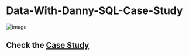 # Data-With-Danny-SQL-Case-Study

![image](https://github.com/user-attachments/assets/80276a68-3938-49a6-8006-2b811ae51cdf)
## Check the [Case Study](https://8weeksqlchallenge.com/)


